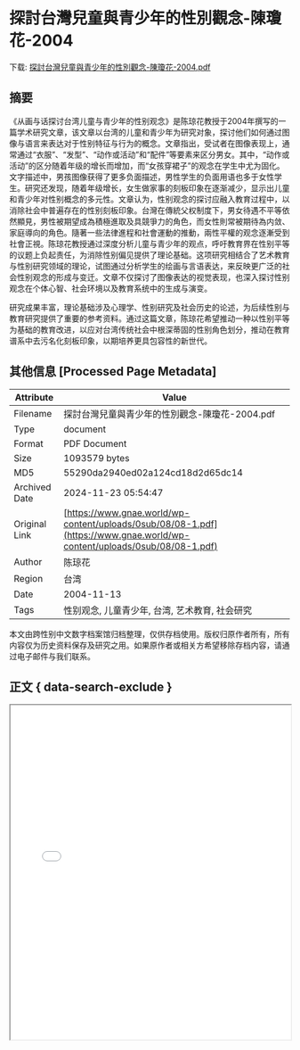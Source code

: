# 探討台灣兒童與青少年的性別觀念-陳瓊花-2004

<!-- tcd_download_link -->
下载: <a href="探討台灣兒童與青少年的性別觀念-陳瓊花-2004.pdf" download>探討台灣兒童與青少年的性別觀念-陳瓊花-2004.pdf</a>
<!-- tcd_download_link_end -->

## 摘要

<!-- tcd_abstract -->
《从画与话探讨台湾儿童与青少年的性别观念》是陈琼花教授于2004年撰写的一篇学术研究文章，该文章以台湾的儿童和青少年为研究对象，探讨他们如何通过图像与语言来表达对于性别特征与行为的概念。文章指出，受试者在图像表现上，通常通过“衣服”、“发型”、“动作或活动”和“配件”等要素来区分男女。其中，“动作或活动”的区分随着年级的增长而增加，而“女孩穿裙子”的观念在学生中尤为固化。文字描述中，男孩图像获得了更多负面描述，男性学生的负面用语也多于女性学生。研究还发现，随着年级增长，女生做家事的刻板印象在逐渐减少，显示出儿童和青少年对性别概念的多元性。文章认为，性别观念的探讨应融入教育过程中，以消除社会中普遍存在的性别刻板印象。台灣在傳統父权制度下，男女待遇不平等依然顯見，男性被期望成為積極進取及具競爭力的角色，而女性則常被期待為内敛、家庭導向的角色。隨著一些法律進程和社會運動的推動，兩性平權的观念逐漸受到社會正視。陈琼花教授通过深度分析儿童与青少年的观点，呼吁教育界在性别平等的议题上负起责任，为消除性别偏见提供了理论基础。这项研究相结合了艺术教育与性别研究领域的理论，试图通过分析学生的绘画与言语表达，来反映更广泛的社会性别观念的形成与变迁。文章不仅探讨了图像表达的视觉表现，也深入探讨性别观念在个体心智、社会环境以及教育系统中的生成与演变。

研究成果丰富，理论基础涉及心理学、性别研究及社会历史的论述，为后续性别与教育研究提供了重要的参考资料。通过这篇文章，陈琼花希望推动一种以性别平等为基础的教育改进，以应对台湾传统社会中根深蒂固的性别角色划分，推动在教育谱系中去污名化刻板印象，以期培养更具包容性的新世代。

<!-- tcd_abstract_end -->

## 其他信息 [Processed Page Metadata]

| Attribute       | Value                                  |
|-----------------|----------------------------------------|
| Filename        | 探討台灣兒童與青少年的性別觀念-陳瓊花-2004.pdf                             |
| Type            | document                                 |
| Format          | PDF Document                               |
| Size            | 1093579 bytes                           |
| MD5             | 55290da2940ed02a124cd18d2d65dc14                                  |
| Archived Date   | 2024-11-23 05:54:47                             |
| Original Link   | [https://www.gnae.world/wp-content/uploads/0sub/08/08-1.pdf](https://www.gnae.world/wp-content/uploads/0sub/08/08-1.pdf)                         |
| Author          | 陈琼花                               |
| Region          | 台湾                               |
| Date            | 2004-11-13                                 |
| Tags            | 性别观念, 儿童青少年, 台湾, 艺术教育, 社会研究                                 |

本文由跨性别中文数字档案馆归档整理，仅供存档使用。版权归原作者所有，所有内容仅为历史资料保存及研究之用。如果原作者或相关方希望移除存档内容，请通过电子邮件与我们联系。

## 正文 { data-search-exclude }

<!-- tcd_main_text -->
<iframe src="../探討台灣兒童與青少年的性別觀念-陳瓊花-2004.pdf" width="100%" height="600px">
    <p>无法显示PDF，请下载查看。</p>
</iframe>
<!-- tcd_main_text_end -->

